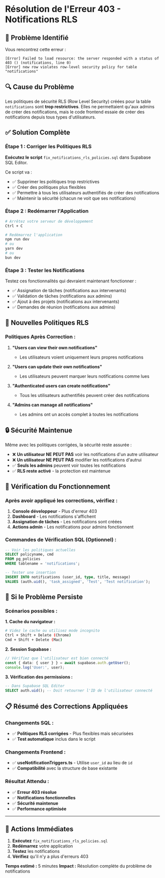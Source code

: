 # Résolution de l'Erreur 403 - Notifications RLS

## 🚨 Problème Identifié

Vous rencontrez cette erreur :
```
[Error] Failed to load resource: the server responded with a status of 403 () (notifications, line 0)
[Error] new row violates row-level security policy for table "notifications"
```

## 🔍 Cause du Problème

Les politiques de sécurité RLS (Row Level Security) créées pour la table `notifications` sont **trop restrictives**. Elles ne permettaient qu'aux admins de créer des notifications, mais le code frontend essaie de créer des notifications depuis tous types d'utilisateurs.

## ✅ Solution Complète

### Étape 1 : Corriger les Politiques RLS

**Exécutez le script** `fix_notifications_rls_policies.sql` dans Supabase SQL Editor.

Ce script va :
- ✅ Supprimer les politiques trop restrictives
- ✅ Créer des politiques plus flexibles
- ✅ Permettre à tous les utilisateurs authentifiés de créer des notifications
- ✅ Maintenir la sécurité (chacun ne voit que ses notifications)

### Étape 2 : Redémarrer l'Application

```bash
# Arrêtez votre serveur de développement
Ctrl + C

# Redémarrez l'application
npm run dev
# ou
yarn dev
# ou
bun dev
```

### Étape 3 : Tester les Notifications

Testez ces fonctionnalités qui devraient maintenant fonctionner :
- ✅ Assignation de tâches (notifications aux intervenants)
- ✅ Validation de tâches (notifications aux admins)
- ✅ Ajout à des projets (notifications aux intervenants)
- ✅ Demandes de réunion (notifications aux admins)

## 🔧 Nouvelles Politiques RLS

### Politiques Après Correction :

1. **"Users can view their own notifications"**
   - Les utilisateurs voient uniquement leurs propres notifications

2. **"Users can update their own notifications"**
   - Les utilisateurs peuvent marquer leurs notifications comme lues

3. **"Authenticated users can create notifications"**
   - Tous les utilisateurs authentifiés peuvent créer des notifications

4. **"Admins can manage all notifications"**
   - Les admins ont un accès complet à toutes les notifications

## 🔒 Sécurité Maintenue

Même avec les politiques corrigées, la sécurité reste assurée :

- ❌ **Un utilisateur NE PEUT PAS** voir les notifications d'un autre utilisateur
- ❌ **Un utilisateur NE PEUT PAS** modifier les notifications d'autrui
- ✅ **Seuls les admins** peuvent voir toutes les notifications
- ✅ **RLS reste activé** - la protection est maintenue

## 🧪 Vérification du Fonctionnement

### Après avoir appliqué les corrections, vérifiez :

1. **Console développeur** - Plus d'erreur 403
2. **Dashboard** - Les notifications s'affichent
3. **Assignation de tâches** - Les notifications sont créées
4. **Actions admin** - Les notifications pour admins fonctionnent

### Commandes de Vérification SQL (Optionnel) :

```sql
-- Voir les politiques actuelles
SELECT policyname, cmd 
FROM pg_policies 
WHERE tablename = 'notifications';

-- Tester une insertion
INSERT INTO notifications (user_id, type, title, message) 
VALUES (auth.uid(), 'task_assigned', 'Test', 'Test notification');
```

## 🔄 Si le Problème Persiste

### Scénarios possibles :

**1. Cache du navigateur :**
```bash
# Videz le cache ou utilisez mode incognito
Ctrl + Shift + Delete (Chrome)
Cmd + Shift + Delete (Mac)
```

**2. Session Supabase :**
```typescript
// Vérifiez que l'utilisateur est bien connecté
const { data: { user } } = await supabase.auth.getUser();
console.log('User:', user);
```

**3. Vérification des permissions :**
```sql
-- Dans Supabase SQL Editor
SELECT auth.uid(); -- Doit retourner l'ID de l'utilisateur connecté
```

## 📋 Résumé des Corrections Appliquées

### Changements SQL :
- ✅ **Politiques RLS corrigées** - Plus flexibles mais sécurisées
- ✅ **Test automatique** inclus dans le script

### Changements Frontend :
- ✅ **useNotificationTriggers.ts** - Utilise `user_id` au lieu de `id`
- ✅ **Compatibilité** avec la structure de base existante

### Résultat Attendu :
- ✅ **Erreur 403 résolue**
- ✅ **Notifications fonctionnelles**
- ✅ **Sécurité maintenue**
- ✅ **Performance optimisée**

---

## 🎯 Actions Immédiates

1. **Exécutez** `fix_notifications_rls_policies.sql`
2. **Redémarrez** votre application
3. **Testez** les notifications
4. **Vérifiez** qu'il n'y a plus d'erreurs 403

**Temps estimé :** 5 minutes
**Impact :** Résolution complète du problème de notifications 